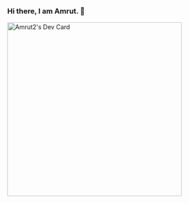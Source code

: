 ### Hi there, I am Amrut. 👋

<!--
**Amrut2/Amrut2** is a ✨ _special_ ✨ repository because its `README.md` (this file) appears on your GitHub profile.

Here are some ideas to get you started:

- 🔭 I’m currently working on ...
- 🌱 I’m currently learning ...
- 👯 I’m looking to collaborate on ...
- 🤔 I’m looking for help with ...
- 💬 Ask me about ...
- 📫 How to reach me: ...
- 😄 Pronouns: ...
- ⚡ Fun fact: ...
-->


<a href="https://app.daily.dev/Amrut2"><img src="https://api.daily.dev/devcards/50268a0adc3d4418a437fcd980e42613.png?r=9fx" width="400" alt="Amrut2's Dev Card"/></a>
